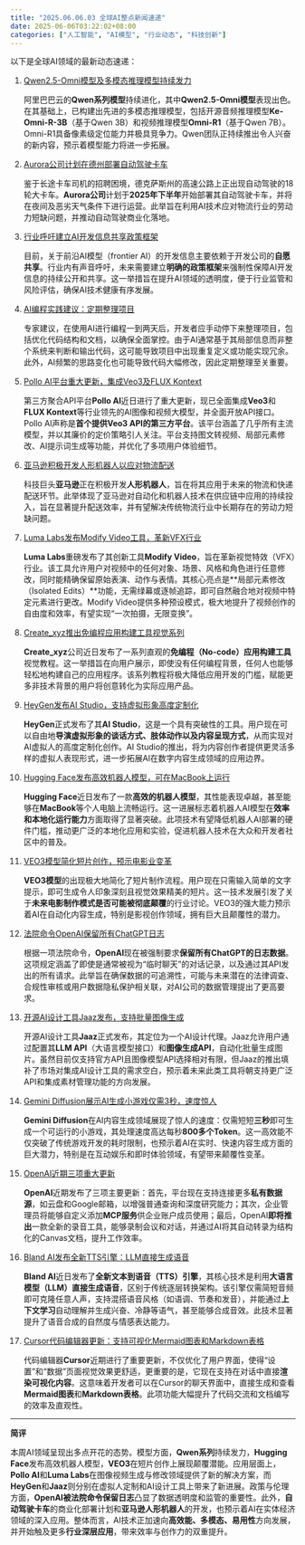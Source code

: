 ```yaml
---
title: "2025.06.06.03 全球AI整点新闻速递"
date: 2025-06-06T03:22:02+08:00
categories: ["人工智能", "AI模型", "行业动态", "科技创新"]
---
```


以下是全球AI领域的最新动态速递：

1.  [Qwen2.5-Omni模型及多模态推理模型持续发力](https://x.com/mervenoyann/status/1930633498886279227)

    阿里巴巴云的**Qwen系列模型**持续进化，其中**Qwen2.5-Omni模型**表现出色。在其基础上，已构建出先进的多模态推理模型，包括开源音频推理模型**Ke-Omni-R-3B**（基于Qwen 3B）和视频推理模型**Omni-R1**（基于Qwen 7B）。Omni-R1具备像素级定位能力并极具竞争力。Qwen团队正持续推出令人兴奋的新内容，预示着模型能力将进一步拓展。

2.  [Aurora公司计划在德州部署自动驾驶卡车](https://x.com/PeterDiamandis/status/1930633397908521371)

    鉴于长途卡车司机的招聘困境，德克萨斯州的高速公路上正出现自动驾驶的18轮大卡车。**Aurora公司**计划于**2025年下半年**开始部署其自动驾驶卡车，并将在夜间及恶劣天气条件下进行运营。此举旨在利用AI技术应对物流行业的劳动力短缺问题，并推动自动驾驶商业化落地。

3.  [行业呼吁建立AI开发信息共享政策框架](https://x.com/jackclarkSF/status/1930630410343678145)

    目前，关于前沿AI模型（frontier AI）的开发信息主要依赖于开发公司的**自愿共享**。行业内有声音呼吁，未来需要建立**明确的政策框架**来强制性保障AI开发信息的持续公开和共享。这一举措旨在提升AI领域的透明度，便于行业监管和风险评估，确保AI技术健康有序发展。

4.  [AI编程实践建议：定期整理项目](https://x.com/dotey/status/1930624520898888170)

    专家建议，在使用AI进行编程一到两天后，开发者应手动停下来整理项目，包括优化代码结构和文档，以确保全面掌控。由于AI通常基于其局部信息而非整个系统来判断和输出代码，这可能导致项目中出现重复定义或功能实现冗余。此外，AI频繁的思路变化也可能导致代码大幅修改，因此定期整理至关重要。

5.  [Pollo AI平台重大更新，集成Veo3及FLUX Kontext](https://x.com/imxiaohu/status/1930608464826716499)

    第三方聚合API平台**Pollo AI**近日进行了重大更新，现已全面集成**Veo3**和**FLUX Kontext**等行业领先的AI图像和视频大模型，并全面开放API接口。Pollo AI声称是**首个提供Veo3 API的第三方平台**。该平台涵盖了几乎所有主流模型，并以其廉价的定价策略引人关注。平台支持图文转视频、局部元素修改、AI提示词生成等功能，并优化了多项用户体验细节。

6.  [亚马逊积极开发人形机器人以应对物流配送](https://x.com/99aico/status/1930580609488781672)

    科技巨头**亚马逊**正在积极开发**人形机器人**，旨在将其应用于未来的物流和快递配送环节。此举体现了亚马逊对自动化和机器人技术在供应链中应用的持续投入，旨在显著提升配送效率，并有望解决传统物流行业中长期存在的劳动力短缺问题。

7.  [Luma Labs发布Modify Video工具，革新VFX行业](https://x.com/imxiaohu/status/1930562834217554421)

    **Luma Labs**重磅发布了其创新工具**Modify Video**，旨在革新视觉特效（VFX）行业。该工具允许用户对视频中的任何对象、场景、风格和角色进行任意修改，同时能精确保留原始表演、动作与表情。其核心亮点是**局部元素修改（Isolated Edits）**功能，无需绿幕或逐帧追踪，即可自然融合地对视频中特定元素进行更改。Modify Video提供多种预设模式，极大地提升了视频创作的自由度和效率，有望实现“一次拍摄，无限变换”。

8.  [Create_xyz推出免编程应用构建工具视觉系列](https://x.com/99aico/status/1930561169598853436)

    **Create_xyz**公司近日发布了一系列直观的**免编程（No-code）应用构建工具**视觉教程。这一举措旨在向用户展示，即使没有任何编程背景，任何人也能够轻松地构建自己的应用程序。该系列教程将极大降低应用开发的门槛，赋能更多非技术背景的用户将创意转化为实际应用产品。

9.  [HeyGen发布AI Studio，支持虚拟形象高度定制化](https://x.com/99aico/status/1930561150401573239)

    **HeyGen**正式发布了其**AI Studio**，这是一个具有突破性的工具。用户现在可以自由地**导演虚拟形象的谈话方式、肢体动作以及内容呈现方式**，从而实现对AI虚拟人的高度定制化创作。AI Studio的推出，将为内容创作者提供更灵活多样的虚拟人表现形式，进一步拓展AI在数字内容生成领域的应用边界。

10. [Hugging Face发布高效机器人模型，可在MacBook上运行](https://x.com/mervenoyann/status/1930554830306562236)

    **Hugging Face**近日发布了一款**高效的机器人模型**，其性能表现卓越，甚至能够在**MacBook**等个人电脑上流畅运行。这一进展标志着机器人AI模型在**效率和本地化运行能力**方面取得了显著突破。此项技术有望降低机器人AI部署的硬件门槛，推动更广泛的本地化应用和实验，促进机器人技术在大众和开发者社区中的普及。

11. [VEO3模型简化短片创作，预示电影业变革](https://x.com/99aico/status/1930543558337159183)

    **VEO3模型**的出现极大地简化了短片制作流程。用户现在只需输入简单的文字提示，即可生成令人印象深刻且视觉效果精美的短片。这一技术发展引发了关于**未来电影制作模式是否可能被彻底颠覆**的行业讨论。VEO3的强大能力预示着AI在自动化内容生成，特别是影视创作领域，拥有巨大且颠覆性的潜力。

12. [法院命令OpenAI保留所有ChatGPT日志](https://x.com/Emad/status/1930536809672454235)

    根据一项法院命令，**OpenAI**现在被强制要求**保留所有ChatGPT的日志数据**。这项规定涵盖了即使是通常被视为“临时聊天”的对话记录，以及通过其API发出的所有请求。此举旨在确保数据的可追溯性，可能与未来潜在的法律调查、合规性审核或用户数据隐私保护相关联，对AI公司的数据管理提出了更高要求。

13. [开源AI设计工具Jaaz发布，支持批量图像生成](https://x.com/op7418/status/1930469867863589160)

    开源AI设计工具**Jaaz**正式发布，其定位为一个AI设计代理。Jaaz允许用户通过配置其**LLM API**（大语言模型接口）和**图像生成API**，自动化批量生成图片。虽然目前仅支持官方API且图像模型API选择相对有限，但Jaaz的推出填补了市场对集成AI设计工具的需求空白，预示着未来此类工具将朝支持更广泛API和集成素材管理功能的方向发展。

14. [Gemini Diffusion展示AI生成小游戏仅需3秒，速度惊人](https://x.com/op7418/status/1930465904770400484)

    **Gemini Diffusion**在AI内容生成领域展现了惊人的速度：仅需短短**三秒**即可生成一个可运行的小游戏，其处理速度高达每秒**800多个Token**。这一高效能不仅突破了传统游戏开发的耗时限制，也预示着AI在实时、快速内容生成方面的巨大潜力，特别是在互动娱乐和即时体验领域，有望带来颠覆性变革。

15. [OpenAI近期三项重大更新](https://x.com/op7418/status/1930464820899524976)

    **OpenAI**近期发布了三项主要更新：首先，平台现在支持连接更多**私有数据源**，如云盘和Google邮箱，以增强普通查询和深度研究能力；其次，企业管理员将能够自定义添加**MCP服务**供企业账户成员使用；最后，OpenAI**即将推出**一款全新的录音工具，能够录制会议和对话，并通过AI将其自动转录为结构化的Canvas文档，提升工作效率。

16. [Bland AI发布全新TTS引擎：LLM直接生成语音](https://x.com/imxiaohu/status/1930463222513254770)

    **Bland AI**近日发布了**全新文本到语音（TTS）引擎**，其核心技术是利用**大语言模型（LLM）直接生成语音**，区别于传统逐层转换架构。该引擎仅需简短音频即可克隆任意人声，支持混搭语音风格（如语调、节奏和发音），并能通过**上下文学习**自动理解并生成兴奋、冷静等语气，甚至能够合成音效。此技术显著提升了语音合成的自然度与情感表达能力。

17. [Cursor代码编辑器更新：支持可视化Mermaid图表和Markdown表格](https://x.com/op7418/status/1930461633173959074)

    代码编辑器**Cursor**近期进行了重要更新，不仅优化了用户界面，使得“设置”和“数据”页面视觉效果更舒适，更重要的是，它现在支持在对话中直接**渲染可视化内容**。这意味着开发者可以在Cursor的聊天界面中，直接生成和查看**Mermaid图表**和**Markdown表格**。此项功能大幅提升了代码交流和文档编写的效率及直观性。

---
**简评**

本周AI领域呈现出多点开花的态势。模型方面，**Qwen系列**持续发力，**Hugging Face**发布高效机器人模型，**VEO3**在短片创作上展现颠覆潜能。应用层面上，**Pollo AI**和**Luma Labs**在图像视频生成与修改领域提供了新的解决方案，而**HeyGen**和**Jaaz**则分别在虚拟人定制和AI设计工具上带来了新进展。政策与伦理方面，**OpenAI被法院命令保留日志**凸显了数据透明度和监管的重要性。此外，**自动驾驶卡车**的商业化部署计划和**亚马逊人形机器人**的开发，也预示着AI在实体经济领域的深入应用。整体而言，AI技术正加速向**高效能、多模态、易用性**方向发展，并开始触及更多**行业深层应用**，带来效率与创作力的双重提升。